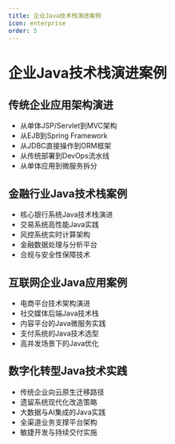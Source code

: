 ```yaml
---
title: 企业Java技术栈演进案例
icon: enterprise
order: 5
---
```


# 企业Java技术栈演进案例

## 传统企业应用架构演进

- 从单体JSP/Servlet到MVC架构
- 从EJB到Spring Framework
- 从JDBC直接操作到ORM框架
- 从传统部署到DevOps流水线
- 从单体应用到微服务拆分

## 金融行业Java技术栈案例

- 核心银行系统Java技术栈演进
- 交易系统高性能Java实践
- 风控系统实时计算架构
- 金融数据处理与分析平台
- 合规与安全性保障技术

## 互联网企业Java应用案例

- 电商平台技术架构演进
- 社交媒体后端Java技术栈
- 内容平台的Java微服务实践
- 支付系统的Java技术选型
- 高并发场景下的Java优化

## 数字化转型Java技术实践

- 传统企业向云原生迁移路径
- 遗留系统现代化改造策略
- 大数据与AI集成的Java实践
- 全渠道业务支撑平台架构
- 敏捷开发与持续交付实施
